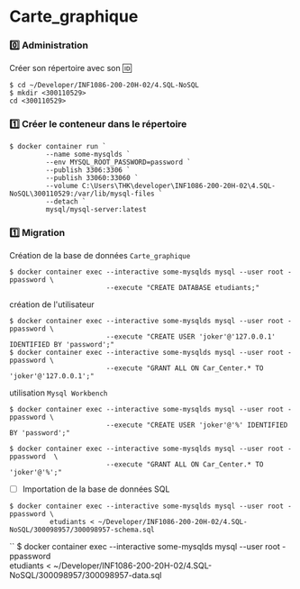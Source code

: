 # Carte_graphique

### :zero: Administration 

Créer son répertoire avec son :id:

```
$ cd ~/Developer/INF1086-200-20H-02/4.SQL-NoSQL
$ mkdir <300110529>
cd <300110529>
```

### :one: Créer le conteneur dans le répertoire

```
$ docker container run `
         --name some-mysqlds `
         --env MYSQL_ROOT_PASSWORD=password `
         --publish 3306:3306 `
         --publish 33060:33060 `
         --volume C:\Users\THK\developer\INF1086-200-20H-02\4.SQL-NoSQL\300110529:/var/lib/mysql-files `
         --detach `
         mysql/mysql-server:latest
```

### :one: Migration

Création de la base de données `Carte_graphique`

```
$ docker container exec --interactive some-mysqlds mysql --user root -ppassword \
                        --execute "CREATE DATABASE etudiants;"
```
création de l'utilisateur

```
$ docker container exec --interactive some-mysqlds mysql --user root -ppassword \
                        --execute "CREATE USER 'joker'@'127.0.0.1' IDENTIFIED BY 'password';"
$ docker container exec --interactive some-mysqlds mysql --user root -ppassword \
                        --execute "GRANT ALL ON Car_Center.* TO 'joker'@'127.0.0.1';"
```

utilisation `Mysql Workbench`

```
$ docker container exec --interactive some-mysqlds mysql --user root -ppassword \
                        --execute "CREATE USER 'joker'@'%' IDENTIFIED BY 'password';"

$ docker container exec --interactive some-mysqlds mysql --user root -ppassword  \
                        --execute "GRANT ALL ON Car_Center.* TO 'joker'@'%';"
```

- [ ] Importation de la base de données SQL

```
$ docker container exec --interactive some-mysqlds mysql --user root -ppassword \
          etudiants < ~/Developer/INF1086-200-20H-02/4.SQL-NoSQL/300098957/300098957-schema.sql
```

``
$ docker container exec --interactive some-mysqlds mysql --user root -ppassword \
         etudiants < ~/Developer/INF1086-200-20H-02/4.SQL-NoSQL/300098957/300098957-data.sql
```



